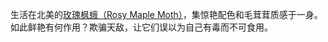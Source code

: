 生活在北美的[玫瑰枫蛾（Rosy Maple Moth）](https://en.wikipedia.org/wiki/Dryocampa_rubicunda)，集惊艳配色和毛茸茸质感于一身。如此鲜艳有何作用？欺骗天敌，让它们误以为自己有毒而不可食用。